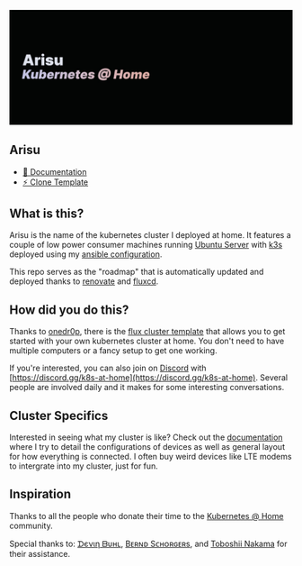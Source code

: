 [![Home Cluster Banner](/docs//public/preview.jpg)](https://home-cluster.pages.dev)

## Arisu

- [📄 Documentation](https://home-cluster.pages.dev)
- [⚡️ Clone Template](https://github.com/onedr0p/flux-cluster-template)


## What is this?

Arisu is the name of the kubernetes cluster I deployed at home. It features a couple of low power consumer machines running [Ubuntu Server](https://ubuntu.com/server) with [k3s](https://k3s.io/) deployed using my [ansible configuration](/ansible/).

This repo serves as the "roadmap" that is automatically updated and deployed thanks to [renovate](https://renovatebot.com/) and [fluxcd](https://fluxcd.io/).

## How did you do this?

Thanks to [onedr0p](https://github.com/onedr0p), there is the [flux cluster template](https://github.com/onedr0p/flux-cluster-template) that allows you to get started with your own kubernetes cluster at home. You don't need to have multiple computers or a fancy setup to get one working.

If you're interested, you can also join on [Discord](https://discord.com) with [https://discord.gg/k8s-at-home](https://discord.gg/k8s-at-home). Several people are involved daily and it makes for some interesting conversations.

## Cluster Specifics

Interested in seeing what my cluster is like? Check out the [documentation](https://home-cluster.pages.dev) where I try to detail the configurations of devices as well as general layout for how everything is connected. I often buy weird devices like LTE modems to intergrate into my cluster, just for fun.

## Inspiration

Thanks to all the people who donate their time to the [Kubernetes @ Home](https://github.com/k8s-at-home/) community.

Special thanks to: [ᗪєνιη ᗷυнʟ](https://github.com/onedr0p/home-cluster), [Bᴇʀɴᴅ Sᴄʜᴏʀɢᴇʀs](https://github.com/bjw-s/k8s-gitops), and [Toboshii Nakama](https://github.com/toboshii/home-cluster) for their assistance.
